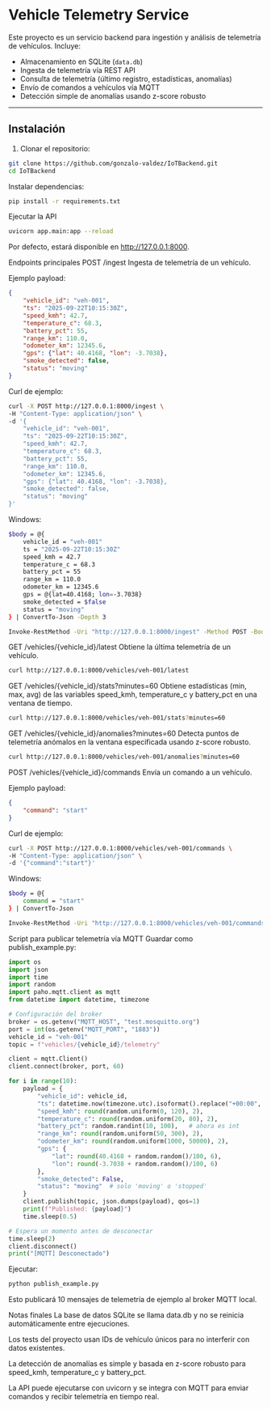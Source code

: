 # Vehicle Telemetry Service

Este proyecto es un servicio backend para ingestión y análisis de telemetría de vehículos. Incluye:

- Almacenamiento en SQLite (`data.db`)
- Ingesta de telemetría vía REST API
- Consulta de telemetría (último registro, estadísticas, anomalías)
- Envío de comandos a vehículos vía MQTT
- Detección simple de anomalías usando z-score robusto

---

## Instalación

1. Clonar el repositorio:

```bash
git clone https://github.com/gonzalo-valdez/IoTBackend.git
cd IoTBackend
```
Instalar dependencias:

```bash
pip install -r requirements.txt
```

Ejecutar la API
```bash
uvicorn app.main:app --reload
```
Por defecto, estará disponible en http://127.0.0.1:8000.

Endpoints principales
POST /ingest
Ingesta de telemetría de un vehículo.

Ejemplo payload:
```json
{
    "vehicle_id": "veh-001",
    "ts": "2025-09-22T10:15:30Z",
    "speed_kmh": 42.7,
    "temperature_c": 68.3,
    "battery_pct": 55,
    "range_km": 110.0,
    "odometer_km": 12345.6,
    "gps": {"lat": 40.4168, "lon": -3.7038},
    "smoke_detected": false,
    "status": "moving"
}
```
Curl de ejemplo:

```bash
curl -X POST http://127.0.0.1:8000/ingest \
-H "Content-Type: application/json" \
-d '{
    "vehicle_id": "veh-001",
    "ts": "2025-09-22T10:15:30Z",
    "speed_kmh": 42.7,
    "temperature_c": 68.3,
    "battery_pct": 55,
    "range_km": 110.0,
    "odometer_km": 12345.6,
    "gps": {"lat": 40.4168, "lon": -3.7038},
    "smoke_detected": false,
    "status": "moving"
}'
```
Windows: 
```bash
$body = @{
    vehicle_id = "veh-001"
    ts = "2025-09-22T10:15:30Z"
    speed_kmh = 42.7
    temperature_c = 68.3
    battery_pct = 55
    range_km = 110.0
    odometer_km = 12345.6
    gps = @{lat=40.4168; lon=-3.7038}
    smoke_detected = $false
    status = "moving"
} | ConvertTo-Json -Depth 3

Invoke-RestMethod -Uri "http://127.0.0.1:8000/ingest" -Method POST -Body $body -ContentType "application/json"
```

GET /vehicles/{vehicle_id}/latest
Obtiene la última telemetría de un vehículo.
```bash
curl http://127.0.0.1:8000/vehicles/veh-001/latest
```

GET /vehicles/{vehicle_id}/stats?minutes=60
Obtiene estadísticas (min, max, avg) de las variables speed_kmh, temperature_c y battery_pct en una ventana de tiempo.
```bash
curl http://127.0.0.1:8000/vehicles/veh-001/stats?minutes=60
```

GET /vehicles/{vehicle_id}/anomalies?minutes=60
Detecta puntos de telemetría anómalos en la ventana especificada usando z-score robusto.
```bash
curl http://127.0.0.1:8000/vehicles/veh-001/anomalies?minutes=60
```

POST /vehicles/{vehicle_id}/commands
Envía un comando a un vehículo.

Ejemplo payload:
```json
{
    "command": "start"
}
```

Curl de ejemplo:
```bash
curl -X POST http://127.0.0.1:8000/vehicles/veh-001/commands \
-H "Content-Type: application/json" \
-d '{"command":"start"}'
```
Windows:
```bash
$body = @{
    command = "start"
} | ConvertTo-Json

Invoke-RestMethod -Uri "http://127.0.0.1:8000/vehicles/veh-001/commands" -Method POST -Body $body -ContentType "application/json"
```

Script para publicar telemetría vía MQTT
Guardar como publish_example.py:
```python
import os
import json
import time
import random
import paho.mqtt.client as mqtt
from datetime import datetime, timezone

# Configuración del broker
broker = os.getenv("MQTT_HOST", "test.mosquitto.org")
port = int(os.getenv("MQTT_PORT", "1883"))
vehicle_id = "veh-001"
topic = f"vehicles/{vehicle_id}/telemetry"

client = mqtt.Client()
client.connect(broker, port, 60)

for i in range(10):
    payload = {
        "vehicle_id": vehicle_id,
        "ts": datetime.now(timezone.utc).isoformat().replace("+00:00", "Z"),
        "speed_kmh": round(random.uniform(0, 120), 2),
        "temperature_c": round(random.uniform(20, 80), 2),
        "battery_pct": random.randint(10, 100),   # ahora es int
        "range_km": round(random.uniform(50, 300), 2),
        "odometer_km": round(random.uniform(1000, 50000), 2),
        "gps": {
            "lat": round(40.4168 + random.random()/100, 6),
            "lon": round(-3.7038 + random.random()/100, 6)
        },
        "smoke_detected": False,
        "status": "moving"  # solo 'moving' o 'stopped'
    }
    client.publish(topic, json.dumps(payload), qos=1)
    print(f"Published: {payload}")
    time.sleep(0.5)

# Espera un momento antes de desconectar
time.sleep(2)
client.disconnect()
print("[MQTT] Desconectado")
```
Ejecutar:
```bash
python publish_example.py
```
Esto publicará 10 mensajes de telemetría de ejemplo al broker MQTT local.

Notas finales
La base de datos SQLite se llama data.db y no se reinicia automáticamente entre ejecuciones.

Los tests del proyecto usan IDs de vehículo únicos para no interferir con datos existentes.

La detección de anomalías es simple y basada en z-score robusto para speed_kmh, temperature_c y battery_pct.

La API puede ejecutarse con uvicorn y se integra con MQTT para enviar comandos y recibir telemetría en tiempo real.

